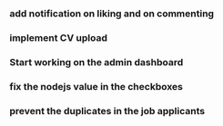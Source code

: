 ### add notification on liking and on commenting

### implement CV upload

### Start working on the admin dashboard

### fix the nodejs value in the checkboxes

### prevent the duplicates in the job applicants
